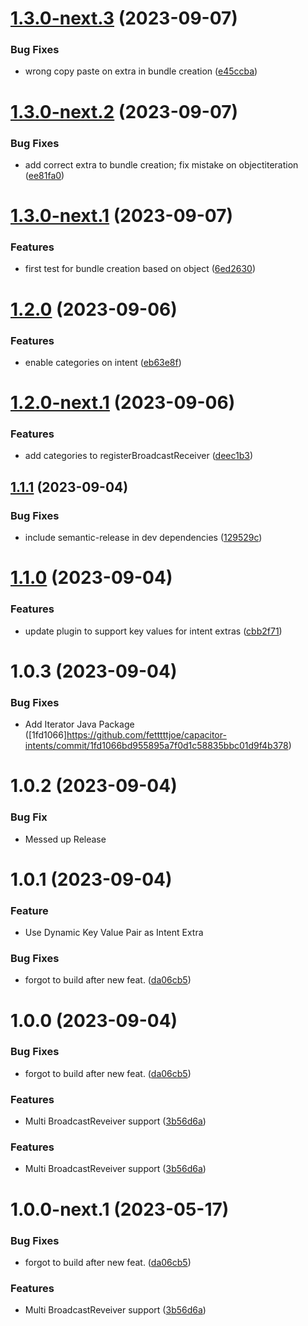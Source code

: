# [1.3.0-next.3](https://github.com/fetttttjoe/capacitor-intents/compare/v1.3.0-next.2...v1.3.0-next.3) (2023-09-07)


### Bug Fixes

* wrong copy paste on extra in bundle creation ([e45ccba](https://github.com/fetttttjoe/capacitor-intents/commit/e45ccbaab065f7fc33a1bf6225eec5293dea5b68))

# [1.3.0-next.2](https://github.com/fetttttjoe/capacitor-intents/compare/v1.3.0-next.1...v1.3.0-next.2) (2023-09-07)


### Bug Fixes

* add correct extra to bundle creation; fix mistake on objectiteration ([ee81fa0](https://github.com/fetttttjoe/capacitor-intents/commit/ee81fa04f2a7a5d51aff38728fff2580474007f4))

# [1.3.0-next.1](https://github.com/fetttttjoe/capacitor-intents/compare/v1.2.0...v1.3.0-next.1) (2023-09-07)


### Features

* first test for bundle creation based on object ([6ed2630](https://github.com/fetttttjoe/capacitor-intents/commit/6ed26302dc13aa766e68716f2ab83e0a09e26709))

# [1.2.0](https://github.com/fetttttjoe/capacitor-intents/compare/v1.1.1...v1.2.0) (2023-09-06)


### Features

* enable categories on intent ([eb63e8f](https://github.com/fetttttjoe/capacitor-intents/commit/eb63e8f100abe53dde68d40971bf01dc07a6f914))

# [1.2.0-next.1](https://github.com/fetttttjoe/capacitor-intents/compare/v1.1.1...v1.2.0-next.1) (2023-09-06)


### Features

* add categories to registerBroadcastReceiver ([deec1b3](https://github.com/fetttttjoe/capacitor-intents/commit/deec1b3f8c18ee24dc5f094090c1ff2c66ff1caa))

## [1.1.1](https://github.com/fetttttjoe/capacitor-intents/compare/v1.1.0...v1.1.1) (2023-09-04)


### Bug Fixes

* include semantic-release in dev dependencies ([129529c](https://github.com/fetttttjoe/capacitor-intents/commit/129529cc1e9e287fc4082c17995c991af0a5ca9c))

# [1.1.0](https://github.com/fetttttjoe/capacitor-intents//compare/v1.0.0...v1.1.0) (2023-09-04)


### Features

* update plugin to support key values for intent extras ([cbb2f71](https://github.com/fetttttjoe/capacitor-intents//commit/cbb2f711c99c94e0377c6ddd25d8e1112ef9c1e8))

# 1.0.3 (2023-09-04)
### Bug Fixes

* Add Iterator Java Package ([1fd1066]https://github.com/fetttttjoe/capacitor-intents/commit/1fd1066bd955895a7f0d1c58835bbc01d9f4b378)

# 1.0.2 (2023-09-04)
### Bug Fix

* Messed up Release

# 1.0.1 (2023-09-04)

### Feature

* Use Dynamic Key Value Pair as Intent Extra

### Bug Fixes

* forgot to build after new feat. ([da06cb5](https://github.com/IT-MikeS/capacitor-intents/commit/da06cb5adaa39448e46878dc9a4452e6156e4fdd))

# 1.0.0 (2023-09-04)


### Bug Fixes

* forgot to build after new feat. ([da06cb5](https://github.com/fetttttjoe/capacitor-intents//commit/da06cb5adaa39448e46878dc9a4452e6156e4fdd))


### Features

* Multi BroadcastReveiver support ([3b56d6a](https://github.com/fetttttjoe/capacitor-intents//commit/3b56d6a1e03228ec83f262c750c5f646a05babb3))

### Features

* Multi BroadcastReveiver support ([3b56d6a](https://github.com/IT-MikeS/capacitor-intents/commit/3b56d6a1e03228ec83f262c750c5f646a05babb3))

# 1.0.0-next.1 (2023-05-17)


### Bug Fixes

* forgot to build after new feat. ([da06cb5](https://github.com/IT-MikeS/capacitor-intents/commit/da06cb5adaa39448e46878dc9a4452e6156e4fdd))


### Features

* Multi BroadcastReveiver support ([3b56d6a](https://github.com/IT-MikeS/capacitor-intents/commit/3b56d6a1e03228ec83f262c750c5f646a05babb3))
